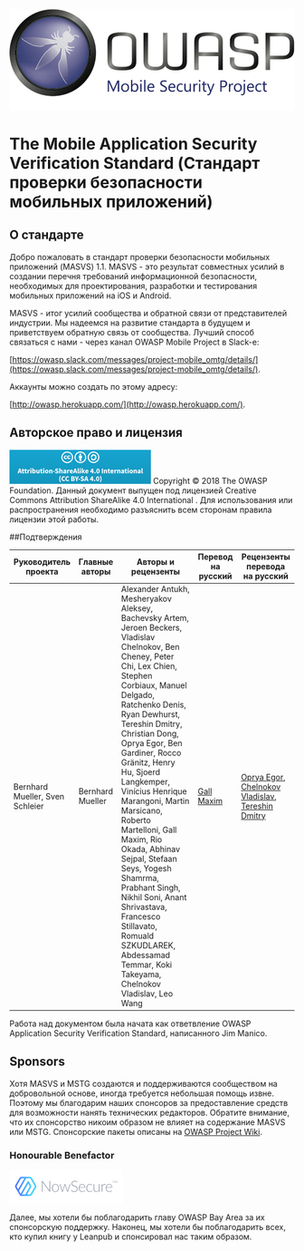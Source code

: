 ![OWASP LOGO](images/OWASP_logo.png)

# The Mobile Application Security Verification Standard (Стандарт проверки безопасности мобильных приложений)

## О стандарте

Добро пожаловать в стандарт проверки безопасности мобильных приложений (MASVS) 1.1. MASVS - это результат совместных усилий в создании перечня требований информационной безопасности, необходимых для проектирования, разработки и тестирования мобильных приложений на iOS и Android.

MASVS - итог усилий сообщества и обратной связи от представителей индустрии. Мы надеемся на развитие стандарта в будущем и приветствуем обратную связь от сообщества. Лучший способ связаться с нами - через канал OWASP Mobile Project в Slack-e:

[https://owasp.slack.com/messages/project-mobile_omtg/details/](https://owasp.slack.com/messages/project-mobile_omtg/details/).  

Аккаунты можно создать по этому адресу:

[http://owasp.herokuapp.com/](http://owasp.herokuapp.com/).

## Авторское право и лицензия
![license](images/CC-license.png) Copyright © 2018 The OWASP Foundation. Данный документ выпущен под лицензией Creative Commons Attribution ShareAlike 4.0 International . Для использования или распространения необходимо разъяснить всем сторонам правила лицензии этой работы.

<div style="page-break-after: always;"></div>

##Подтверждения

| Руководитель проекта | Главные авторы | Авторы и рецензенты | Перевод на русский | Рецензенты перевода на русский |
| --- | --- | --- | --- | --- |
| Bernhard Mueller, Sven Schleier | Bernhard Mueller | Alexander Antukh, Mesheryakov Aleksey, Bachevsky Artem, Jeroen Beckers, Vladislav Chelnokov, Ben Cheney, Peter Chi, Lex Chien, Stephen Corbiaux, Manuel Delgado, Ratchenko Denis, Ryan Dewhurst, Tereshin Dmitry, Christian Dong, Oprya Egor, Ben Gardiner, Rocco Gränitz, Henry Hu, Sjoerd Langkemper, Vinícius Henrique Marangoni, Martin Marsicano, Roberto Martelloni, Gall Maxim, Rio Okada, Abhinav Sejpal, Stefaan Seys, Yogesh Shamrma, Prabhant Singh, Nikhil Soni, Anant Shrivastava, Francesco Stillavato, Romuald SZKUDLAREK, Abdessamad Temmar, Koki Takeyama, Chelnokov Vladislav, Leo Wang  | [Gall Maxim](https://github.com/kysokzla) | [Oprya Egor](https://github.com/pr45opra), [Chelnokov Vladislav](https://github.com/redhothub), [Tereshin Dmitry](https://github.com/d0n473ll0) |

Работа над документом была начата как ответвление OWASP Application Security Verification Standard, написанного Jim Manico.

## Sponsors

Хотя MASVS и MSTG создаются и поддерживаются сообществом на добровольной основе, иногда требуется небольшая помощь извне. Поэтому мы благодарим наших спонсоров за предоставление средств для возможности нанять технических редакторов. Обратите внимание, что их спонсорство никоим образом не влияет на содержание MASVS или MSTG. Спонсорские пакеты описаны на [OWASP Project Wiki](https://www.owasp.org/index.php/OWASP_Mobile_Security_Testing_Guide#tab=Sponsorship_Packages "OWASP Mobile Security Testing Guide Sponsorship Packages").

### Honourable Benefactor

[![NowSecure](images/NowSecure_logo.png)](https://www.nowsecure.com/ "NowSecure")

Далее, мы хотели бы поблагодарить главу OWASP Bay Area за их спонсорскую поддержку. Наконец, мы хотели бы поблагодарить всех, кто купил книгу у Leanpub и спонсировал нас таким образом.
